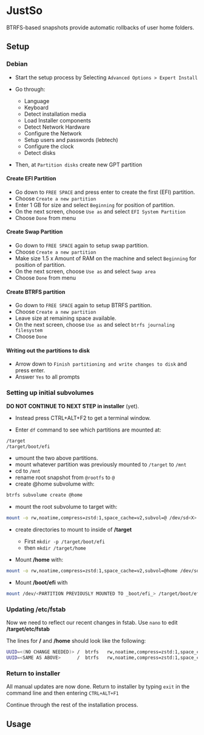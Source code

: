# JustSo

BTRFS-based snapshots provide automatic rollbacks of user home folders.

## Setup

### Debian

* Start the setup process by Selecting `Advanced Options > Expert Install`
* Go through:
  * Language
  * Keyboard
  * Detect installation media
  * Load Installer components
  * Detect Network Hardware
  * Configure the Network
  * Setup users and passwords (lebtech)
  * Configure the clock
  * Detect disks

* Then, at `Partition disks` create new GPT partition

#### Create EFI Partition

* Go down to `FREE SPACE` and press enter to create the first (EFI) partition.
* Choose `Create a new partition`
* Enter 1 GB for size and select `Beginning` for position of partition.
* On the next screen, choose `Use as` and select `EFI System Partition`
* Choose `Done` from menu

#### Create Swap Partition

* Go down to `FREE SPACE` again to setup swap partition.
* Choose `Create a new partition`
* Make size 1.5 x Amount of RAM on the machine and select `Beginning` for position of partition.
* On the next screen, choose `Use as` and select `Swap area`
* Choose `Done` from menu

#### Create BTRFS partition

* Go down to `FREE SPACE` again to setup BTRFS partition.
* Choose `Create a new partition`
* Leave size at remaining space available.
* On the next screen, choose `Use as` and select `btrfs journaling filesystem`
* Choose `Done`

#### Writing out the partitions to disk

* Arrow down to `Finish partitioning and write changes to disk` and press enter.
* Answer `Yes` to all prompts

### Setting up initial subvolumes

**DO NOT CONTINUE TO NEXT STEP in installer** (yet).

* Instead press CTRL+ALT+F2 to get a terminal window.

* Enter `df` command to see which partitions are mounted at:

```bash
/target
/target/boot/efi
```

* umount the two above partitions.
* mount whatever partition was previously mounted to `/target` to `/mnt`
* cd to `/mnt`
* rename root snapshot from `@rootfs` to `@`
* create @home subvolume with:

```bash
btrfs subvolume create @home
```

* mount the root subvolume to target with:

```bash
mount -o rw,noatime,compress=zstd:1,space_cache=v2,subvol=@ /dev/sd<X> /target
```

* create directories to mount to inside of **/target**
  * First `mkdir -p /target/boot/efi`
  * then `mkdir /target/home`

* Mount **/home** with:

```bash
mount -o rw,noatime,compress=zstd:1,space_cache=v2,subvol=@home /dev/sd<X> /target/home
```

* Mount **/boot/efi** with

```bash
mount /dev/<PARTITION PREVIOUSLY MOUNTED TO _boot/efi_> /target/boot/efi
```

### Updating /etc/fstab

Now we need to reflect our recent changes in fstab.  Use `nano` to edit **/target/etc/fstab**

The lines for **/** and **/home** should look like the following:

```bash
UUID=<(NO CHANGE NEEDED)> /  btrfs   rw,noatime,compress=zstd:1,space_cache=v2,subvol=@   0 0
UUID=<SAME AS ABOVE>      /  btrfs   rw,noatime,compress=zstd:1,space_cache=v2,subvol=@home   0 0
```

### Return to installer

All manual updates are now done.  Return to installer by typing `exit` in the command line and then entering `CTRL+ALT+F1`

Continue through the rest of the installation process.

## Usage
